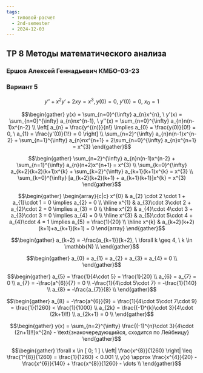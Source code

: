 ```yaml
---
tags:
  - типовой-расчет
  - 2nd-semester
  - 2024-12-03
---
```

## ТР 8 Методы математического анализа

### Ершов Алексей Геннадьевич КМБО-03-23

### Вариант 5

$$y''+x^{2}y'+2xy=x^{3}, y(0) = 0, \ y'(0) = 0, \ x_{0} = 1$$

$$\begin{gather}
y(x) = \sum_{n=0}^{\infty} a_{n}x^{n}, \ y'(x) = \sum_{n=0}^{\infty} a_{n}nx^{n-1}, \ y''(x) = \sum_{n=0}^{\infty} a_{n}n(n-1)x^{n-2} \\
\left[ a_{n} = \frac{y^{(n)}}{n!} \implies a_{0} = \frac{y(0)}{0!} = 0, \ a_{1} = \frac{y'(0)}{1!} = 0 \right] \\
\sum_{n=2}^{\infty} a_{n}n(n-1)x^{n-2} + \sum_{n=1}^{\infty} a_{n}nx^{n+1} + 2\sum_{n=0}^{\infty} a_{n}x^{n+1} = x^{3}
\end{gather}$$

$$\begin{gather}
\sum_{n=2}^{\infty} a_{n}n(n-1)x^{n-2} + \sum_{n=1}^{\infty} a_{n}(n+2)x^{n+1} = x^{3} \\
\sum_{k=0}^{\infty} a_{k+2}(k+2)(k+1)x^{k} + \sum_{k=2}^{\infty} a_{k+1}(k+1)x^{k} = x^{3} \\
\sum_{k=0}^{\infty} [a_{k+2}(k+2)(k+1) + a_{k+1}(k+1)]x^{k} = x^{3}
\end{gather}$$

$$\begin{gather}
\begin{array}{c|c}
x^{0} & a_{2} \cdot 2 \cdot 1 + a_{1}\cdot 1 = 0 \implies a_{2} = 0 \\
\hline x^{1} & a_{3}\cdot 3\cdot 2 + a_{2}\cdot 2 = 0 \implies a_{3} = 0 \\
\hline x^{2} & a_{4}\cdot 4\cdot 3 + a_{3}\cdot 3 = 0 \implies a_{4} = 0 \\
\hline x^{3} & a_{5}\cdot 5\cdot 4 + a_{4}\cdot 4 = 1 \implies a_{5} = \frac{1}{20} \\
\hline x^{k} & a_{k+2}(k+2)(k+1)+a_{k+1}(k+1) = 0
\end{array}
\end{gather}$$

$$\begin{gather}
a_{k+2} = -\frac{a_{k+1}}{k+2}, \ \forall k \geq 4, \ k \in \mathbb{N} \\
\end{gather}$$

$$\begin{gather}
a_{0} = a_{1} = a_{2} = a_{3} = a_{4} = 0 \\
\end{gather}$$

$$\begin{gather}
a_{5} = \frac{1}{4\cdot 5} = \frac{1}{20} \\
a_{6} = a_{7} = 0 \\
a_{7} = -\frac{a^{6}}{7} = 0 \\
-\frac{1}{4\cdot 5\cdot 7} = -\frac{1}{140} \\
a_{8} = -\frac{a_{7}}{8} \\
\end{gather}$$

$$\begin{gather}
a_{8} = -\frac{a^{6}}{9} = \frac{1}{4\cdot 5\cdot 7\cdot 9} = \frac{1}{1260} < \frac{1}{1000} \\
a_{2k} = \frac{(-1)^{k}\cdot 3}{4\cdot (2k+1)!!} \\
a_{2k+1} = 0 \\
\end{gather}$$

$$\begin{gather}
y(x) = \sum_{n=2}^{\infty} \frac{(-1)^{n}\cdot 3}{4\cdot (2n+1)!!}x^{2n} - \text{знакочередующийся, сходится по Лейбницу}
\end{gather}$$

$$\begin{gather}
\forall x \in [ 0; 1 ] \ \left| \frac{x^{8}}{1260} \right| \leq \frac{1^{8}}{1260} = \frac{1}{1260} < 0.001 \\
y(x) \approx \frac{x^{4}}{20} - \frac{x^{6}}{140} + \frac{x^{8}}{1260} - \dots \\
\end{gather}$$
